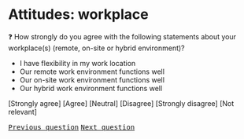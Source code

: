 # Attitudes: workplace

:question: How strongly do you agree with the following statements about your workplace(s) (remote, on-site or hybrid environment)?

- I have flexibility in my work location						
- Our remote work environment functions well						
- Our on-site work environment functions well						
- Our hybrid work environment functions well

[Strongly agree] [Agree] [Neutral] [Disagree] [Strongly disagree] [Not relevant]

<kbd>[Previous question](./Eb_4_contracts_attitudes.md)</kbd>
<kbd>[Next question](./Eb_6_team_attitudes.md)</kbd>